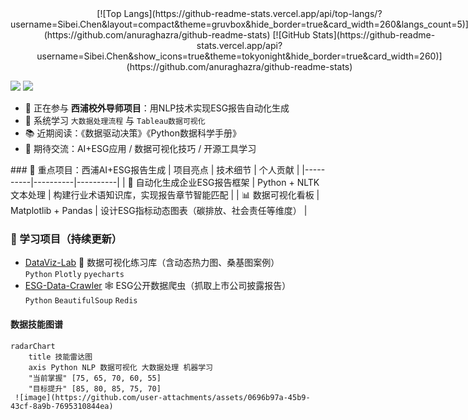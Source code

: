 <div align="center">
  <div style="display: flex; flex-wrap: wrap; gap: 15px;">
    [![Top Langs](https://github-readme-stats.vercel.app/api/top-langs/?username=Sibei.Chen&layout=compact&theme=gruvbox&hide_border=true&card_width=260&langs_count=5)](https://github.com/anuraghazra/github-readme-stats)
    [![GitHub Stats](https://github-readme-stats.vercel.app/api?username=Sibei.Chen&show_icons=true&theme=tokyonight&hide_border=true&card_width=260)](https://github.com/anuraghazra/github-readme-stats)
  </div>
</div>
<div align="left">
  <p>
    <img src="https://img.shields.io/badge/当前项目-西浦AI+ESG报告自动化生成-blue?style=for-the-badge&logo=python">
    <img src="https://img.shields.io/badge/学习方向-PySpark%20%7C%20数据可视化-orange?style=for-the-badge&logo=apache-spark">
  </p>
  
  - 🔭 正在参与 <strong>西浦校外导师项目</strong>：用NLP技术实现ESG报告自动化生成  
  - 🌱 系统学习 <code>大数据处理流程</code> 与 <code>Tableau数据可视化</code>  
  - 📚 近期阅读：《数据驱动决策》《Python数据科学手册》  
  - 🤝 期待交流：AI+ESG应用 / 数据可视化技巧 / 开源工具学习  
</div>### 🔮 重点项目：西浦AI+ESG报告生成  
| 项目亮点 | 技术细节 | 个人贡献 |
|----------|----------|----------|
| 📝 自动化生成企业ESG报告框架 | Python + NLTK文本处理 | 构建行业术语知识库，实现报告章节智能匹配 |
| 📊 数据可视化看板 | Matplotlib + Pandas | 设计ESG指标动态图表（碳排放、社会责任等维度） |

### 🧪 学习项目（持续更新）  
- [DataViz-Lab](链接) 🌈 数据可视化练习库（含动态热力图、桑基图案例）  
  <code>Python</code> <code>Plotly</code> <code>pyecharts</code>  
- [ESG-Data-Crawler](链接) 🕸️ ESG公开数据爬虫（抓取上市公司披露报告）  
  <code>Python</code> <code>BeautifulSoup</code> <code>Redis</code>
 #### 数据技能图谱  
```mermaid
radarChart
    title 技能雷达图
    axis Python NLP 数据可视化 大数据处理 机器学习
    "当前掌握" [75, 65, 70, 60, 55]
    "目标提升" [85, 80, 85, 75, 70]
 ![image](https://github.com/user-attachments/assets/0696b97a-45b9-43cf-8a9b-7695310844ea)
